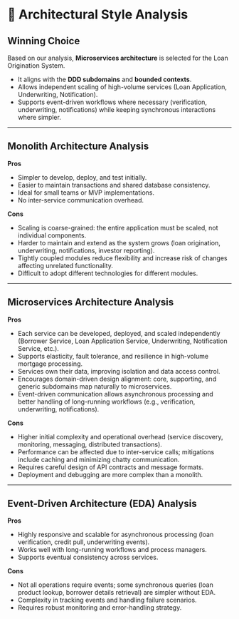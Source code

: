 # 📌 Architectural Style Analysis

## **Winning Choice**

Based on our analysis, **Microservices architecture** is selected for the Loan Origination System.
- It aligns with the **DDD subdomains** and **bounded contexts**.
- Allows independent scaling of high-volume services (Loan Application, Underwriting, Notification).
- Supports event-driven workflows where necessary (verification, underwriting, notifications) while keeping synchronous interactions where simpler.

---
## **Monolith Architecture Analysis**

**Pros**
- Simpler to develop, deploy, and test initially.
- Easier to maintain transactions and shared database consistency.
- Ideal for small teams or MVP implementations.
- No inter-service communication overhead.

**Cons**
- Scaling is coarse-grained: the entire application must be scaled, not individual components.
- Harder to maintain and extend as the system grows (loan origination, underwriting, notifications, investor reporting).
- Tightly coupled modules reduce flexibility and increase risk of changes affecting unrelated functionality.
- Difficult to adopt different technologies for different modules.

---

## **Microservices Architecture Analysis**

**Pros**
- Each service can be developed, deployed, and scaled independently (Borrower Service, Loan Application Service, Underwriting, Notification Service, etc.).
- Supports elasticity, fault tolerance, and resilience in high-volume mortgage processing.
- Services own their data, improving isolation and data access control.
- Encourages domain-driven design alignment: core, supporting, and generic subdomains map naturally to microservices.
- Event-driven communication allows asynchronous processing and better handling of long-running workflows (e.g., verification, underwriting, notifications).

**Cons**
- Higher initial complexity and operational overhead (service discovery, monitoring, messaging, distributed transactions).
- Performance can be affected due to inter-service calls; mitigations include caching and minimizing chatty communication.
- Requires careful design of API contracts and message formats.
- Deployment and debugging are more complex than a monolith.

---

## **Event-Driven Architecture (EDA) Analysis**

**Pros**
- Highly responsive and scalable for asynchronous processing (loan verification, credit pull, underwriting events).
- Works well with long-running workflows and process managers.
- Supports eventual consistency across services.

**Cons**
- Not all operations require events; some synchronous queries (loan product lookup, borrower details retrieval) are simpler without EDA.
- Complexity in tracking events and handling failure scenarios.
- Requires robust monitoring and error-handling strategy.